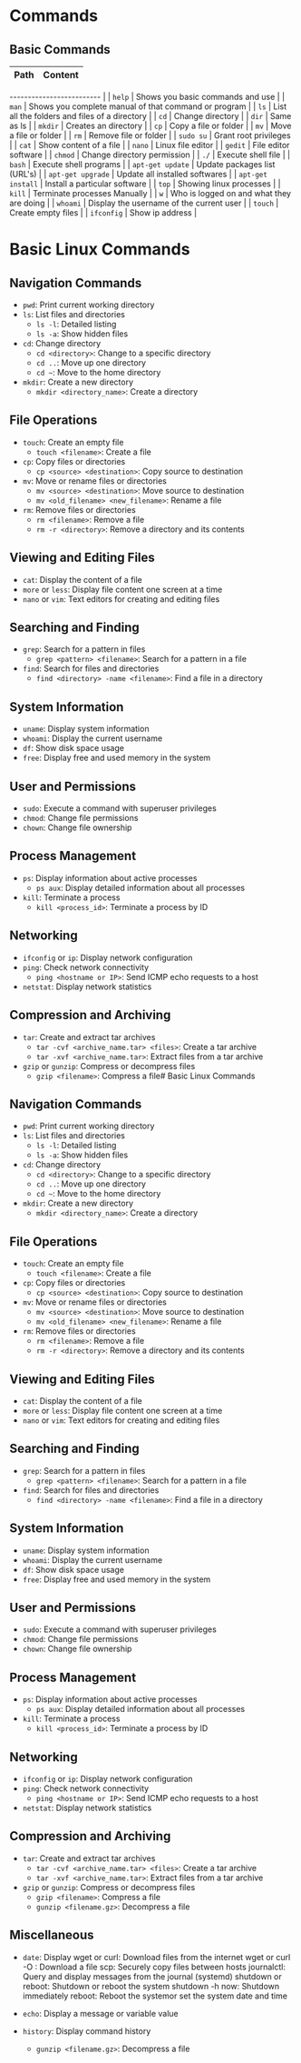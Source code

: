 # Commands

## Basic Commands

| Path     | Content                             |
| -------- | ----------


























------------------------- |
| `help`   | Shows you basic commands and use                         |
| `man`    | Shows you complete manual of that command or program                         |
| `ls`     | List all the folders and files of a directory                         |
| `cd`     | Change directory                         |
| `dir`    | Same as ls                       |
| `mkdir`    | Creates an directory                         |
| `cp`    | Copy a file or folder                         |
| `mv`    | Move a file or folder                       |
| `rm`    | Remove file or folder                        |
| `sudo su`   | Grant root privileges                         |
| `cat`   | Show content of a file                         |
| `nano`   | Linux file editor                        |
| `gedit`   | File editor software                         |
| `chmod`   | Change directory permission                         |
| `./`   | Execute shell file                         |
| `bash`   | Execute shell programs                         |
| `apt-get update`   | Update packages list (URL's)                         |
| `apt-get upgrade`   | Update all installed softwares                         |
| `apt-get install`   | Install a particular software                         |
| `top`   | Showing linux processes                         |
| `kill`   | Terminate processes Manually                         |
| `w`   | Who is logged on and what they are doing                         |
| `whoami`   | Display the username of the current user                         |
| `touch`   | Create empty files                         |
| `ifconfig`   | Show ip address                         |

# Basic Linux Commands

## Navigation Commands

- `pwd`: Print current working directory
- `ls`: List files and directories
  - `ls -l`: Detailed listing
  - `ls -a`: Show hidden files
- `cd`: Change directory
  - `cd <directory>`: Change to a specific directory
  - `cd ..`: Move up one directory
  - `cd ~`: Move to the home directory
- `mkdir`: Create a new directory
  - `mkdir <directory_name>`: Create a directory

## File Operations

- `touch`: Create an empty file
  - `touch <filename>`: Create a file
- `cp`: Copy files or directories
  - `cp <source> <destination>`: Copy source to destination
- `mv`: Move or rename files or directories
  - `mv <source> <destination>`: Move source to destination
  - `mv <old_filename> <new_filename>`: Rename a file
- `rm`: Remove files or directories
  - `rm <filename>`: Remove a file
  - `rm -r <directory>`: Remove a directory and its contents

## Viewing and Editing Files

- `cat`: Display the content of a file
- `more` or `less`: Display file content one screen at a time
- `nano` or `vim`: Text editors for creating and editing files

## Searching and Finding

- `grep`: Search for a pattern in files
  - `grep <pattern> <filename>`: Search for a pattern in a file
- `find`: Search for files and directories
  - `find <directory> -name <filename>`: Find a file in a directory

## System Information

- `uname`: Display system information
- `whoami`: Display the current username
- `df`: Show disk space usage
- `free`: Display free and used memory in the system

## User and Permissions

- `sudo`: Execute a command with superuser privileges
- `chmod`: Change file permissions
- `chown`: Change file ownership

## Process Management

- `ps`: Display information about active processes
  - `ps aux`: Display detailed information about all processes
- `kill`: Terminate a process
  - `kill <process_id>`: Terminate a process by ID

## Networking

- `ifconfig` or `ip`: Display network configuration
- `ping`: Check network connectivity
  - `ping <hostname or IP>`: Send ICMP echo requests to a host
- `netstat`: Display network statistics

## Compression and Archiving

- `tar`: Create and extract tar archives
  - `tar -cvf <archive_name.tar> <files>`: Create a tar archive
  - `tar -xvf <archive_name.tar>`: Extract files from a tar archive
- `gzip` or `gunzip`: Compress or decompress files
  - `gzip <filename>`: Compress a file# Basic Linux Commands

## Navigation Commands

- `pwd`: Print current working directory
- `ls`: List files and directories
  - `ls -l`: Detailed listing
  - `ls -a`: Show hidden files
- `cd`: Change directory
  - `cd <directory>`: Change to a specific directory
  - `cd ..`: Move up one directory
  - `cd ~`: Move to the home directory
- `mkdir`: Create a new directory
  - `mkdir <directory_name>`: Create a directory

## File Operations

- `touch`: Create an empty file
  - `touch <filename>`: Create a file
- `cp`: Copy files or directories
  - `cp <source> <destination>`: Copy source to destination
- `mv`: Move or rename files or directories
  - `mv <source> <destination>`: Move source to destination
  - `mv <old_filename> <new_filename>`: Rename a file
- `rm`: Remove files or directories
  - `rm <filename>`: Remove a file
  - `rm -r <directory>`: Remove a directory and its contents

## Viewing and Editing Files

- `cat`: Display the content of a file
- `more` or `less`: Display file content one screen at a time
- `nano` or `vim`: Text editors for creating and editing files

## Searching and Finding

- `grep`: Search for a pattern in files
  - `grep <pattern> <filename>`: Search for a pattern in a file
- `find`: Search for files and directories
  - `find <directory> -name <filename>`: Find a file in a directory

## System Information

- `uname`: Display system information
- `whoami`: Display the current username
- `df`: Show disk space usage
- `free`: Display free and used memory in the system

## User and Permissions

- `sudo`: Execute a command with superuser privileges
- `chmod`: Change file permissions
- `chown`: Change file ownership

## Process Management

- `ps`: Display information about active processes
  - `ps aux`: Display detailed information about all processes
- `kill`: Terminate a process
  - `kill <process_id>`: Terminate a process by ID

## Networking

- `ifconfig` or `ip`: Display network configuration
- `ping`: Check network connectivity
  - `ping <hostname or IP>`: Send ICMP echo requests to a host
- `netstat`: Display network statistics

## Compression and Archiving

- `tar`: Create and extract tar archives
  - `tar -cvf <archive_name.tar> <files>`: Create a tar archive
  - `tar -xvf <archive_name.tar>`: Extract files from a tar archive
- `gzip` or `gunzip`: Compress or decompress files
  - `gzip <filename>`: Compress a file
  - `gunzip <filename.gz>`: Decompress a file

## Miscellaneous

- `date`: Display wget or curl: Download files from the internet
wget <URL> or curl -O <URL>: Download a file
scp: Securely copy files between hosts
journalctl: Query and display messages from the journal (systemd)
shutdown or reboot: Shutdown or reboot the system
shutdown -h now: Shutdown immediately
reboot: Reboot the systemor set the system date and time
- `echo`: Display a message or variable value
- `history`: Display command history

  - `gunzip <filename.gz>`: Decompress a file
  
